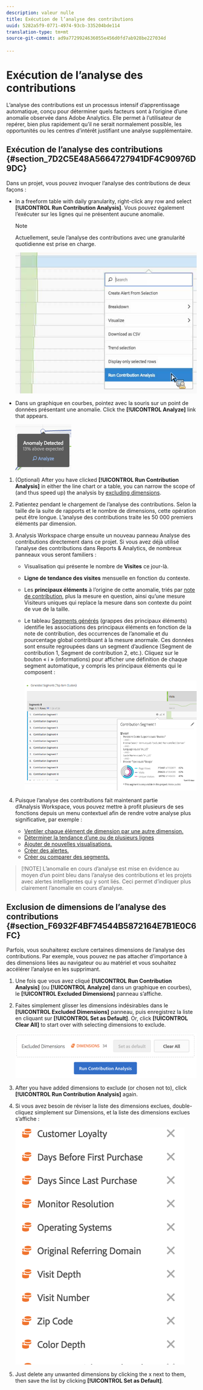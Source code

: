 ```yaml
---
description: valeur nulle
title: Exécution de l’analyse des contributions
uuid: 5282a5f9-0771-4974-93cb-335204bde114
translation-type: tm+mt
source-git-commit: ad9a7729924636055e456d0fd7ab928be227034d

---
```



# Exécution de l’analyse des contributions

L’analyse des contributions est un processus intensif d’apprentissage automatique, conçu pour déterminer quels facteurs sont à l’origine d’une anomalie observée dans Adobe Analytics. Elle permet à l’utilisateur de repérer, bien plus rapidement qu’il ne serait normalement possible, les opportunités ou les centres d’intérêt justifiant une analyse supplémentaire.

## Exécution de l’analyse des contributions {#section_7D2C5E48A5664727941DF4C90976D9DC}

Dans un projet, vous pouvez invoquer l’analyse des contributions de deux façons :

* In a freeform table with daily granularity, right-click any row and select **[!UICONTROL Run Contribution Analysis]**. Vous pouvez également l’exécuter sur les lignes qui ne présentent aucune anomalie.

   >[!NOTE]
   >
   >Actuellement, seule l’analyse des contributions avec une granularité quotidienne est prise en charge.

   ![](assets/run_ca.png)

* Dans un graphique en courbes, pointez avec la souris sur un point de données présentant une anomalie. Click the **[!UICONTROL Analyze]** link that appears.

   ![](assets/contribution-analysis.png)

1. (Optional) After you have clicked **[!UICONTROL Run Contribution Analysis]** in either the line chart or a table, you can narrow the scope of (and thus speed up) the analysis by [excluding dimensions](/help/analyze/analysis-workspace/virtual-analyst/contribution-analysis/run-contribution-analysis.md#section_F6932F4BF74544B5872164E7B1E0C6FC).

1. Patientez pendant le chargement de l’analyse des contributions. Selon la taille de la suite de rapports et le nombre de dimensions, cette opération peut être longue. L’analyse des contributions traite les 50 000 premiers éléments par dimension.
1. Analysis Workspace charge ensuite un nouveau panneau Analyse des contributions directement dans ce projet. Si vous avez déjà utilisé l’analyse des contributions dans Reports &amp; Analytics, de nombreux panneaux vous seront familiers :

   * Visualisation qui présente le nombre de **Visites** ce jour-là.
   * **Ligne de tendance des visites** mensuelle en fonction du contexte.
   * Les **principaux éléments** à l’origine de cette anomalie, triés par [note de contribution](https://docs.adobe.com/content/help/fr-FR/analytics/analyze/analysis-workspace/virtual-analyst/contribution-analysis/ca-tokens.html), plus la mesure en question, ainsi qu’une mesure Visiteurs uniques qui replace la mesure dans son contexte du point de vue de la taille.

   * Le tableau [Segments générés](https://docs.adobe.com/content/help/fr-FR/analytics/components/segmentation/segmentation-workflow/seg-build.html) (grappes des principaux éléments) identifie les associations des principaux éléments en fonction de la note de contribution, des occurrences de l’anomalie et du pourcentage global contribuant à la mesure anormale. Ces données sont ensuite regroupées dans un segment d’audience (Segment de contribution 1, Segment de contribution 2, etc.). Cliquez sur le bouton « i » (informations) pour afficher une définition de chaque segment automatique, y compris les principaux éléments qui le composent :

      ![](assets/auto_segment.png)

1. Puisque l’analyse des contributions fait maintenant partie d’Analysis Workspace, vous pouvez mettre à profit plusieurs de ses fonctions depuis un menu contextuel afin de rendre votre analyse plus significative, par exemple :

   * [Ventiler chaque élément de dimension par une autre dimension.](/help/analyze/analysis-workspace/components/dimensions/t-breakdown-fa.md)
   * [Déterminer la tendance d’une ou de plusieurs lignes](/help/analyze/analysis-workspace/home.md#section_34930C967C104C2B9092BA8DCF2BF81A)
   * [Ajouter de nouvelles visualisations.](/help/analyze/analysis-workspace/visualizations/freeform-analysis-visualizations.md)
   * [Créer des alertes.](/help/components/c-alerts/intellligent-alerts.md)
   * [Créer ou comparer des segments.](/help/analyze/analysis-workspace/c-panels/c-segment-comparison/segment-comparison.md)

>[!NOTE] L’anomalie en cours d’analyse est mise en évidence au moyen d’un point bleu dans l’analyse des contributions et les projets avec alertes intelligentes qui y sont liés. Ceci permet d’indiquer plus clairement l’anomalie en cours d’analyse.

## Exclusion de dimensions de l’analyse des contributions {#section_F6932F4BF74544B5872164E7B1E0C6FC}

Parfois, vous souhaiterez exclure certaines dimensions de l’analyse des contributions. Par exemple, vous pouvez ne pas attacher d’importance à des dimensions liées au navigateur ou au matériel et vous souhaitez accélérer l’analyse en les supprimant.

1. Une fois que vous avez cliqué **[!UICONTROL Run Contribution Analysis]** (ou **[!UICONTROL Analyze]** dans un graphique en courbes), le **[!UICONTROL Excluded Dimensions]** panneau s’affiche.

1. Faites simplement glisser les dimensions indésirables dans le **[!UICONTROL Excluded Dimensions]** panneau, puis enregistrez la liste en cliquant sur **[!UICONTROL Set as Default]**. Or, click **[!UICONTROL Clear All]** to start over with selecting dimensions to exclude.

   ![](assets/exclude_dimensions.png)

1. After you have added dimensions to exclude (or chosen not to), click **[!UICONTROL Run Contribution Analysis]** again.
1. Si vous avez besoin de réviser la liste des dimensions exclues, double-cliquez simplement sur Dimensions, et la liste des dimensions exclues s’affiche :

   ![](assets/excluded-dimensions.png)

1. Just delete any unwanted dimensions by clicking the x next to them, then save the list by clicking **[!UICONTROL Set as Default]**.

